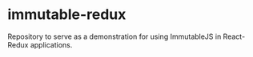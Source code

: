 # immutable-redux
Repository to serve as a demonstration for using ImmutableJS in React-Redux applications.
